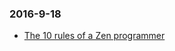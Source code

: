 ### 2016-9-18<br />
+ [The 10 rules of a Zen programmer](https://www.grobmeier.de/the-10-rules-of-a-zen-programmer-03022012.html)<br />
